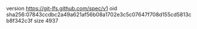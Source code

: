 version https://git-lfs.github.com/spec/v1
oid sha256:07843ccdbc2a49a621af56b08a1702e3c5c07647f708d155cd5813cb8f342c3f
size 4937
